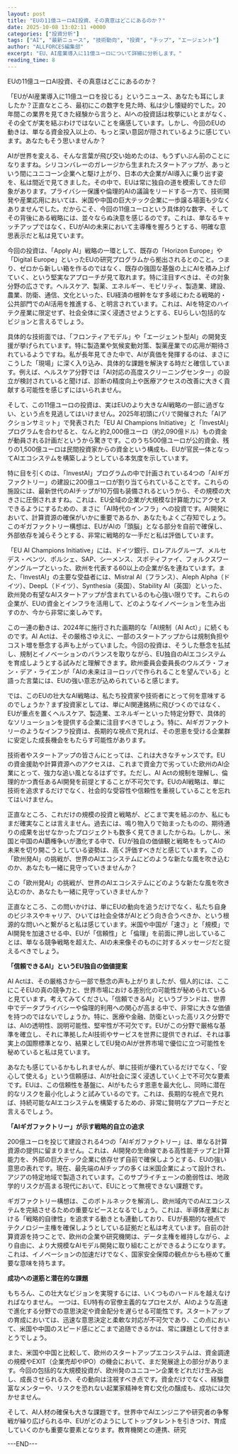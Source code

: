 ```yaml
---
layout: post
title: "EUの11億ユーロAI投資、その真意はどこにあるのか？"
date: 2025-10-08 13:02:11 +0000
categories: ["投資分析"]
tags: ["AI", "最新ニュース", "技術動向", "投資", "チップ", "エージェント"]
author: "ALLFORCES編集部"
excerpt: "EU、AI産業導入に11億ユーロについて詳細に分析します。"
reading_time: 8
---
```


EUの11億ユーロAI投資、その真意はどこにあるのか？

「EUがAI産業導入に11億ユーロを投じる」というニュース、あなたも耳にしましたか？正直なところ、最初にこの数字を見た時、私は少し懐疑的でした。20年間この業界を見てきた経験から言うと、AIへの投資話は枚挙にいとまがなく、その全てが実を結ぶわけではないことを痛感しています。しかし、今回のEUの動きは、単なる資金投入以上の、もっと深い意図が隠されているように感じています。あなたもそう思いませんか？

AIが世界を変える、そんな言葉が飛び交い始めたのは、もうずいぶん前のことになりますね。シリコンバレーのガレージから生まれたスタートアップが、あっという間にユニコーン企業へと駆け上がり、日本の大企業がAI導入に乗り出す姿を、私は間近で見てきました。その中で、EUは常に独自の道を模索してきた印象があります。プライバシー保護や倫理的AIの議論をリードする一方で、技術開発や産業応用においては、米国や中国の巨大テック企業に一歩譲る場面も少なくありませんでした。だからこそ、今回の11億ユーロという具体的な数字、そしてその背後にある戦略には、並々ならぬ決意を感じるのです。これは、単なるキャッチアップではなく、EUがAIの未来において主導権を握ろうとする、明確な意思表示だと私は見ています。

今回の投資は、「Apply AI」戦略の一環として、既存の「Horizon Europe」や「Digital Europe」といったEUの研究プログラムから拠出されるとのこと。つまり、ゼロから新しい箱を作るのではなく、既存の強固な基盤の上にAIを積み上げていく、という堅実なアプローチが見て取れます。特に注目すべきは、その対象分野の広さです。ヘルスケア、製薬、エネルギー、モビリティ、製造業、建設、農業、防衛、通信、文化といった、EU経済の根幹をなす多岐にわたる戦略的・公共部門でのAI活用を推進する、と明言されています。これは、AIを特定のハイテク産業に限定せず、社会全体に深く浸透させようとする、EUらしい包括的なビジョンと言えるでしょう。

具体的な技術面では、「フロンティアモデル」や「エージェント型AI」の開発支援が挙げられています。特に製造業や気候変動対策、製薬産業での応用が期待されているようですね。私が長年見てきた中で、AIが真価を発揮するのは、まさにこうした「現場」に深く入り込み、具体的な課題を解決する時だと確信しています。例えば、ヘルスケア分野では「AI対応の高度スクリーニングセンター」の設立が検討されていると聞けば、診断の精度向上や医療アクセスの改善に大きく貢献する可能性を感じずにはいられません。

そして、この11億ユーロの投資は、実はEUのより大きなAI戦略の一部に過ぎない、という点を見逃してはいけません。2025年初頭にパリで開催された「AIアクションサミット」で発表された「EU AI Champions Initiative」と「InvestAI」プログラムを合わせると、なんと約2,000億ユーロ（約2,090億ドル）もの資金が動員される計画だというから驚きです。このうち500億ユーロが公的資金、残りの1,500億ユーロは民間投資家からの資金という構成も、EUが官民一体となってAIエコシステムを構築しようとしている本気度を示しています。

特に目を引くのは、「InvestAI」プログラムの中で計画されている4つの「AIギガファクトリー」の建設に200億ユーロが割り当てられていることです。これらの施設には、最新世代のAIチップが10万個も装備されるというから、その規模の大きさに圧倒されますね。これは、EU全域の企業が大規模な計算能力にアクセスできるようにするための、まさに「AI時代のインフラ」への投資です。AI開発において、計算資源の確保がいかに重要であるか、あなたもよくご存知でしょう。このギガファクトリー構想は、EUがAIの「頭脳」となる部分を自前で確保し、外部依存を減らそうとする、非常に戦略的な一手だと私は評価しています。

「EU AI Champions Initiative」には、ドイツ銀行、ロレアルグループ、メルセデス・ベンツ、ポルシェ、SAP、シーメンス、スポティファイ、フォルクスワーゲングループといった、欧州を代表する60以上の企業が名を連ねています。また、「InvestAI」の主要な受益者には、Mistral AI（フランス）、Aleph Alpha（ドイツ）、DeepL（ドイツ）、Synthesia（英国）、Stability AI（英国）といった、欧州発の有望なAIスタートアップが含まれているのも心強い限りです。これらの企業が、EUの資金とインフラを活用して、どのようなイノベーションを生み出すのか、今から非常に楽しみです。

この一連の動きは、2024年に施行された画期的な「AI規制（AI Act）」に続くものです。AI Actは、その厳格さゆえに、一部のスタートアップからは規制負担やコスト増を懸念する声も上がっていました。今回の投資は、そうした懸念を払拭し、規制とイノベーションのバランスを取りながら、EU独自のAIエコシステムを育成しようとする試みだと理解できます。欧州委員会委員長のウルズラ・フォン・デア・ライエンが「AIの未来はヨーロッパで作られることを望んでいる」と語った言葉には、EUの強い意志が込められていると感じます。

では、このEUの壮大なAI戦略は、私たち投資家や技術者にとって何を意味するのでしょうか？まず投資家としては、単にAI関連銘柄に飛びつくのではなく、EUが重点を置くヘルスケア、製造業、エネルギーといった特定分野で、具体的なソリューションを提供する企業に注目すべきでしょう。特に、AIギガファクトリーのようなインフラ投資は、長期的な視点で見れば、その恩恵を受ける企業群に安定した成長機会をもたらす可能性があります。

技術者やスタートアップの皆さんにとっては、これは大きなチャンスです。EUの資金援助や計算資源へのアクセスは、これまで資金力で劣っていた欧州のAI企業にとって、強力な追い風となるはずです。ただし、AI Actの規制を理解し、倫理的かつ責任あるAI開発を前提とすることが不可欠です。EUのAI戦略は、単に技術を追求するだけでなく、社会的な受容性や信頼性を重視していることを忘れてはいけません。

正直なところ、これだけの規模の投資と戦略が、どこまで実を結ぶのか、私にもまだ確実なことは言えません。過去には、鳴り物入りで始まったものの、期待通りの成果を出せなかったプロジェクトも数多く見てきましたからね。しかし、米国と中国のAI覇権争いが激化する中で、EUが独自の価値観と戦略をもってAIの未来を切り開こうとしている姿勢は、高く評価すべきだと感じています。この「欧州発AI」の挑戦が、世界のAIエコシステムにどのような新たな風を吹き込むのか、あなたも一緒に見守っていきませんか？

この「欧州発AI」の挑戦が、世界のAIエコシステムにどのような新たな風を吹き込むのか、あなたも一緒に見守っていきませんか？

正直なところ、この問いかけは、単にEUの動向を追うだけでなく、私たち自身のビジネスやキャリア、ひいては社会全体がAIとどう向き合うべきか、という根源的な問いへと繋がると私は感じています。米国や中国が「速さ」と「規模」でAI開発を加速させる中、EUが「信頼性」と「倫理」を前面に押し出していることは、単なる競争戦略を超えた、AIの未来像そのものに対するメッセージだと捉えるべきでしょう。

**「信頼できるAI」というEU独自の価値提案**

AI Actは、その厳格さから一部で懸念の声も上がりましたが、個人的には、ここにこそEUの真の競争力と、世界市場における差別化の可能性が秘められていると見ています。考えてみてください。「信頼できるAI」というブランドは、世界中でデータプライバシーや倫理的利用への関心が高まる中で、非常に大きな価値を持つのではないでしょうか。特に、医療や金融、防衛といった高リスク分野では、AIの透明性、説明可能性、堅牢性が不可欠です。EUがこの分野で厳格な基準を確立し、それに準拠したAI技術やサービスを世界に提供できれば、それは事実上の国際標準となり、結果としてEU発のAIが世界市場で優位に立つ可能性を秘めていると私は見ています。

あなたも感じているかもしれませんが、単に技術が優れているだけでなく、「安心して使える」という信頼感は、AIが社会に深く浸透していく上で不可欠な要素です。EUは、この信頼性を基盤に、AIがもたらす恩恵を最大化し、同時に潜在的なリスクを最小化しようと試みているのです。これは、長期的な視点で見れば、持続可能なAIエコシステムを構築するための、非常に賢明なアプローチだと言えるでしょう。

**「AIギガファクトリー」が示す戦略的自立の追求**

200億ユーロを投じて建設される4つの「AIギガファクトリー」は、単なる計算資源の提供に留まりません。これは、AI開発の生命線である高性能チップと計算能力を、外部の巨大テック企業に依存せず自前で確保しようとする、EUの強い意思の表れです。現在、最先端のAIチップの多くは米国企業によって設計され、アジアの特定地域で製造されています。このサプライチェーンの脆弱性は、地政学的リスクが高まる現代において、EUにとって無視できない課題です。

ギガファクトリー構想は、このボトルネックを解消し、欧州域内でのAIエコシステムを完結させるための重要なピースとなるでしょう。これは、半導体産業における「戦略的自律性」を追求する動きとも連動しており、EUが長期的な視点でテクノロジー主権を確保しようとしている証拠だと私は考えています。自前の計算資源を持つことで、欧州の企業や研究機関は、データ主権を維持しながら、より自由に、より大規模なAIモデル開発に取り組むことができるようになります。これは、イノベーションの加速だけでなく、国家安全保障の観点からも極めて重要な意味を持ちます。

**成功への道筋と潜在的な課題**

もちろん、この壮大なビジョンを実現するには、いくつものハードルを越えなければなりません。
一つは、EU特有の官僚主義的なプロセスが、AIのような高速で進化する分野での意思決定や資金配分を遅らせる可能性です。スタートアップの育成においては、迅速な意思決定と柔軟な対応が不可欠であり、この点において、米国や中国のスピード感にどこまで追随できるかは、常に課題として付きまとうでしょう。

また、米国や中国と比較して、欧州のスタートアップエコシステムは、資金調達の規模やEXIT（企業売却やIPO）の機会において、まだ発展途上の部分があります。今回の包括的な大規模投資が、欧州発のユニコーン企業をどれだけ生み出し、成長させられるか、その動向は注視すべき点です。資金だけでなく、経験豊富なメンターや、リスクを恐れない起業家精神を育む文化の醸成も、成功には欠かせません。

そして、AI人材の確保も大きな課題です。世界中でAIエンジニアや研究者の争奪戦が繰り広げられる中、EUがどのようにしてトップタレントを引きつけ、育成していくのかも重要な要素となります。教育機関との連携、研究

---END---
